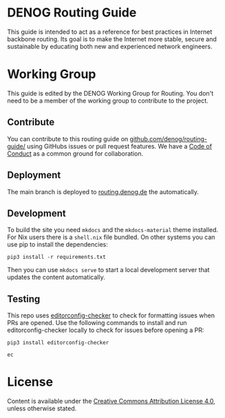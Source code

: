 # DENOG Routing Guide

This guide is intended to act as a reference for best practices in Internet backbone routing. Its goal is to make the Internet more stable, secure and sustainable by educating both new and experienced network engineers.

# Working Group

This guide is edited by the DENOG Working Group for Routing. You don't need to be a member of the working group to contribute to the project.

## Contribute

You can contribute to this routing guide on [github.com/denog/routing-guide/](https://github.com/denog/routing-guide/) using GitHubs issues or pull request features.
We have a [Code of Conduct](https://github.com/denog/routing-guide/blob/main/CODE_OF_CONDUCT.md) as a common ground for collaboration.

## Deployment

The main branch is deployed to [routing.denog.de](https://routing.denog.de/) the automatically.

## Development

To build the site you need `mkdocs` and the `mkdocs-material` theme installed. For Nix users there is a `shell.nix` file bundled.
On other systems you can use pip to install the dependencies:

```shell
pip3 install -r requirements.txt
```

Then you can use `mkdocs serve` to start a local development server that updates the content automatically.

## Testing

This repo uses [editorconfig-checker](https://github.com/editorconfig-checker/editorconfig-checker) to check for formatting issues when PRs are opened. Use the following commands to install and run editorconfig-checker locally to check for issues before opening a PR:

```shell
pip3 install editorconfig-checker

ec
```

# License

Content is available under the [Creative Commons Attribution License 4.0](https://raw.githubusercontent.com/denog/routing-guide/main/LICENSE.md), unless otherwise stated.
